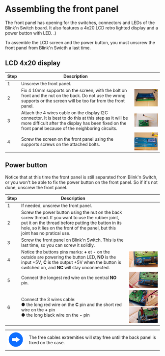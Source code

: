 # Assembling the front panel<A id="a29"></A>

The front panel has opening for the switches, connectors and LEDs of the Blink'n Switch board.
It also features a 4x20 LCD retro lighted display and a power button with LED.
.)

To assemble the LCD screen and the power button,  you must unscrew the front panel from Blink'n Swicth a last time.

## LCD 4x20 display<A id="a30"></A>

| Step  | Description                                                  |                                                           |
| ----- | ------------------------------------------------------------ | --------------------------------------------------------: |
| 1     | Unscrew the front panel.                                          |                                                           |
| 2     | Fix 4 10mm supports on the screen, with the bolt on front and the nut on the back. Do not use the wrong supports or the screen will be too far from the front panel. |          <img src="Pictures/070.jpg" style="zoom:33%;" /> |
| 3     | Attach the 4 wires cable on the display I2C connector. It is best to do this at this step as it will be more difficult after the display has been fixed on the front panel because of the neighboring circuits. | <img src="Pictures/70A-lcdcable.jpg" style="zoom:33%;" /> |
| 4     | Screw the screen on the front panel using the supports screws on the attached bolts. |          <img src="Pictures/071.jpg" style="zoom:33%;" /> |

## Power button<A id="a31"></A>

Notice that at this time the front panel is still separated from Blink'n Switch, or you won't be able to fix the power button on the front panel.
So if it's not done, unscrew the front panel.

| Step | Description                                                                     |                                                                              |
| ------| ------------------------------------------------------------------------------- | ---------------------------------------------------------------------------- |
| 1     | If needed, unscrew the front panel.                                       |                                                                              |
| 2     | Screw the power button using the nut on the back screw thread. If you want to use the rubber joint, put it on the thread before putting the button in its hole, so it lies on the front of the panel, but this joint has no pratical use. |  |
| 3     | Screw the front panel on Blink'n Switch. This is the last time, so you can screw it solidly.                        |                                                                              |
| 4     | Notice the buttons pins marks: **+** et **-** on the outside are powering the button LED, **NO** is the input +5V, **C** is the output +5V when the button is switched on, and **NC** will stay unconnected. | <img src="Pictures/072-pwrbtn.jpg" alt="ON/OFF button pins" style="zoom:50%;" /> |
| 5     | Connect the longest red wire on the central **NO** pin. | <img src="Pictures/072-mainvcc.jpg" alt="NO pin cable" style="zoom:50%;" /> |
| 6     | Connect the 3 wires cable:<br />● the long red wire on the **C** pin and the short red wire on the **+** pin<br />● the long black wire on the **-** pin | <img src="Pictures/072-vcc.jpg" alt="Red wires" style="zoom:50%;" /><br /><img src="Pictures/072-gnd.jpg" alt="Black wire" style="zoom:50%;" /> |

<TABLE><TR><TD><img src="Pictures/thisway.png" alt="Advice" width="75px" /></TD><TD>
The free cables extremities will stay free until the back panel is fixed on the case. 
</TD></TR></TABLE>
